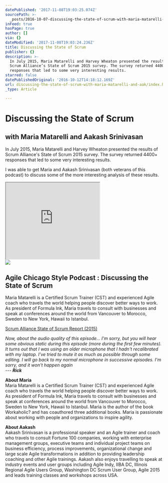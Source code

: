 ```yaml
---
datePublished: '2017-11-08T19:03:25.074Z'
sourcePath: >-
  _posts/2016-10-07-discussing-the-state-of-scrum-with-maria-matarelli-and-aak.md
inFeed: true
hasPage: true
author: []
via: {}
dateModified: '2017-11-08T19:03:24.236Z'
title: Discussing the State of Scrum
publisher: {}
description: >-
  In July 2015, Maria Matarelli and Harvey Wheaton presented the results of
  Scrum Alliance’s State of Scrum 2015 survey. The survey returned 4400+
  responses that led to some very interesting results.
starred: false
datePublishedOriginal: '2016-10-12T14:18:12.169Z'
url: discussing-the-state-of-scrum-with-maria-matarelli-and-aak/index.html
_type: Article

---
```

# Discussing the State of Scrum

## with Maria Matarelli and Aakash Srinivasan

In July 2015, Maria Matarelli and Harvey Wheaton presented the results of Scrum Alliance's State of Scrum 2015 survey. The survey returned 4400+ responses that led to some very interesting results.

I was able to get Maria and Aakash Srinivasan (both veterans of this podcast) to discuss some of the more interesting analysis of these results.

<iframe src="https://the-grid.github.io/ed-userhtml/?g=eJxlkEtuwzAMRK8iaO8wbRoXKOJcpdCHiYlQpCHJcN3TV0527m44jxgOeKFbdglNqSvjYL3miPnLiApaU3IYLMBYE5-7id2K-cDkyyqHoAkweYyAExWNCBTh9Hn6eOvPMCLdxwrvxyMsFOsIfVN1xIRQqpPocuwSCYGbazv0U0G08Tl5ccSwYnmS7eJGpoysLm5S9NvFlkhlmyJlDJVUwLvwWFpsc7vgwohQ84xgzavKYFsXa55lBttvuoSszCT3wYpaYxyzLreZuQFEMQv6B9W9m_R3b-m_nbJzrhd4ffn6B1wChTg" height="244" style=""></iframe>

<article style=""><img src="https://s3-us-west-2.amazonaws.com/the-grid-img/p/83b15453757db9c823329877190ef6618d71d9d0.png" /><h1>Agile Chicago Style Podcast : Discussing the State of Scrum</h1><p>Maria Matarelli is a Certified Scrum Trainer (CST) and experienced Agile coach who travels the world helping people discover better ways to work. As president of Formula Ink, Maria travels to consult with businesses and speak at conferences around the world from Vancouver to Morocco, Sweden to New York, Hawaii to Istanbul.</p></article>

[Scrum Alliance State of Scrum Report (2015)][0]

_Now, about the audio quality of this episode... I'm sorry, but you will hear some obvious static during this episode (more during the first few minutes). It turns out that I was using an older microphone that I hadn't recalibrated with my laptop. I've tried to mute it as much as possible through some editing. I will go back to my normal microphone in successive episodes. I'm sorry, and it won't happen again_  
_--- **Rick**_

**About Maria**  
Maria Matarelli is a Certified Scrum Trainer (CST) and experienced Agile coach who travels the world helping people discover better ways to work. As president of Formula Ink, Maria travels to consult with businesses and speak at conferences around the world from Vancouver to Morocco, Sweden to New York, Hawaii to Istanbul. Maria is the author of the book Workaholic? and has coauthored three additional books. Maria is passionate about working with people and organizations to inspire agility.

**About Aakash**  
Aakash Srinivasan is a professional speaker and an Agile trainer and coach who travels to consult Fortune 100 companies, working with enterprise management groups, executive teams and individual project teams on business efficiency, process improvements, organizational change and large scale Agile transformations in addition to providing leadership coaching and other Agile trainings. Aakash also enjoys travelling to speak at industry events and user groups including Agile Indy, IIBA DC, Illinois Regional Agile Users Group, Washington DC Scrum User Group, Agile 2015 and leads training classes and workshops across USA.

[0]: https://www.scrumalliance.org/why-scrum/state-of-scrum-report/2015-state-of-scrum?mkt_tok=3RkMMJWWfF9wsRonuK%2FJZKXonjHpfsX76%2B0oXaOg38431UFwdcjKPmjr1YIFSMB0aPyQAgobGp5I5FENS7DYT7Rot6ANXA%3D%3D